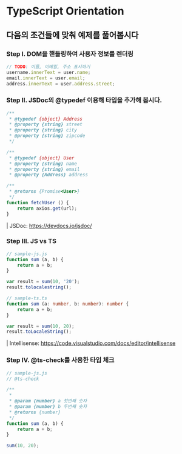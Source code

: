 # TypeScript Orientation

## 다음의 조건들에 맞춰 예제를 풀어봅시다

### Step I. DOM을 핸들링하여 사용자 정보를 렌더링
```javascript
// TODO: 이름, 이메일, 주소 표시하기
username.innerText = user.name;
email.innerText = user.email;
address.innerText = user.address.street;
```

### Step II. JSDoc의 @typedef 이용해 타입을 추가해 봅시다.

```javascript
/**
 * @typedef {object} Address
 * @property {string} street
 * @property {string} city
 * @property {string} zipcode
 */ 

/**
 * @typedef {object} User
 * @property {string} name
 * @property {string} email
 * @property {Address} address

/**
 * @returns {Promise<User>}
 */ 
function fetchUser () {
    return axios.get(url);
}
```
| JSDoc: https://devdocs.io/jsdoc/

### Step III. JS vs TS
```javascript
// sample-js.js
function sum (a, b) {
    return a + b;
}

var result = sum(10, '20');
result.tolocalestring();
```

```typescript
// sample-ts.ts
function sum (a: number, b: number): number {
    return a + b;
}

var result = sum(10, 20);
result.toLocaleString();
```

| Intellisense: https://code.visualstudio.com/docs/editor/intellisense

### Step IV. @ts-check를 사용한 타입 체크

```javascript
// sample-js.js
// @ts-check

/**
 * 
 * @param {number} a 첫번째 숫자
 * @param {number} b 두번째 숫자
 * @returns {number}
 */
function sum (a, b) {
    return a + b;
}

sum(10, 20);
```